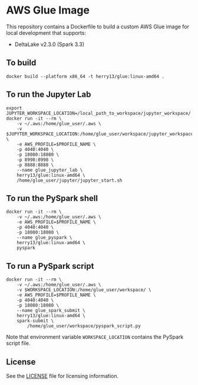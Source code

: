 # AWS Glue Image

This repository contains a Dockerfile to build a custom AWS Glue image for local
development that supports:

- DeltaLake v2.3.0 (Spark 3.3)

## To build

```shell
docker build --platform x86_64 -t herry13/glue:linux-amd64 .
```

## To run the Jupyter Lab

```shell
export JUPYTER_WORKSPACE_LOCATION=/local_path_to_workspace/jupyter_workspace/
docker run -it --rm \
    -v ~/.aws:/home/glue_user/.aws \
    -v $JUPYTER_WORKSPACE_LOCATION:/home/glue_user/workspace/jupyter_workspace/ \
    -e AWS_PROFILE=$PROFILE_NAME \
    -p 4040:4040 \
    -p 18080:18080 \
    -p 8998:8998 \
    -p 8888:8888 \
    --name glue_jupyter_lab \
    herry13/glue:linux-amd64 \
    /home/glue_user/jupyter/jupyter_start.sh
```

## To run the PySpark shell

```shell
docker run -it --rm \
    -v ~/.aws:/home/glue_user/.aws \
    -e AWS_PROFILE=$PROFILE_NAME \
    -p 4040:4040 \
    -p 18080:18080 \
    --name glue_pyspark \
    herry13/glue:linux-amd64 \
    pyspark
```

## To run a PySpark script

```shell
docker run -it --rm \
    -v ~/.aws:/home/glue_user/.aws \
    -v $WORKSPACE_LOCATION:/home/glue_user/workspace/ \
    -e AWS_PROFILE=$PROFILE_NAME \
    -p 4040:4040 \
    -p 18080:18080 \
    --name glue_spark_submit \
    herry13/glue:linux-amd64 \
    spark-submit \
        /home/glue_user/workspace/pyspark_script.py
```

Note that environment variable `WORKSPACE_LOCATION` contains the PySpark script file.

## License

See the [LICENSE](LICENSE.txt) file for licensing information.
